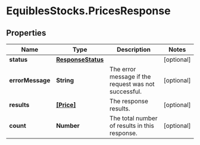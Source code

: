 # EquiblesStocks.PricesResponse

## Properties
Name | Type | Description | Notes
------------ | ------------- | ------------- | -------------
**status** | [**ResponseStatus**](ResponseStatus.md) |  | [optional] 
**errorMessage** | **String** | The error message if the request was not successful. | [optional] 
**results** | [**[Price]**](Price.md) | The response results. | [optional] 
**count** | **Number** | The total number of results in this response. | [optional] 
